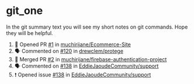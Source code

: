 # git_one
In the git summary text you will see my short notes on git commands. Hope they will be helpful.

<!--START_SECTION:activity-->
1. 💪 Opened PR [#1](https://github.com/muchirijane/Ecommerce-Site/pull/1) in [muchirijane/Ecommerce-Site](https://github.com/muchirijane/Ecommerce-Site)
2. 🗣 Commented on [#120](https://github.com/drewclem/protege/issues/120) in [drewclem/protege](https://github.com/drewclem/protege)
3. 🎉 Merged PR [#2](https://github.com/muchirijane/firebase-authentication-project/pull/2) in [muchirijane/firebase-authentication-project](https://github.com/muchirijane/firebase-authentication-project)
4. 🗣 Commented on [#138](https://github.com/EddieJaoudeCommunity/support/issues/138) in [EddieJaoudeCommunity/support](https://github.com/EddieJaoudeCommunity/support)
5. ❗️ Opened issue [#138](https://github.com/EddieJaoudeCommunity/support/issues/138) in [EddieJaoudeCommunity/support](https://github.com/EddieJaoudeCommunity/support)
<!--END_SECTION:activity-->
